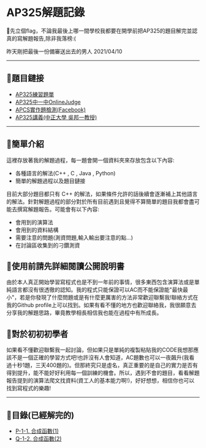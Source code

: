 # AP325解題記錄
🚩先立個flag，不論我最後上哪一間學校我都要在開學前把AP325的題目解完並認真的寫解題報告,除非我落榜:(

昨天剛把最後一份備審送出去的男人  2021/04/10

---
## 🍱題目鏈接
- [AP325練習題單](https://hackmd.io/@cube/rJIDWb40v)
- [AP325中一中OnlineJudge](https://judge.tcirc.tw/Problems?tabid=AP325#tab03)
- [APCS實作題檢測(Facebook)](https://www.facebook.com/groups/359446638362710)
- [AP325講義(中正大學 吳邦一教授)](https://drive.google.com/drive/u/0/folders/10hZCMHH0YgsfguVZCHU7EYiG8qJE5f-m)

---
## 🍔簡單介紹
這裡存放著我的解題過程，每一題會開一個資料夾來存放包含以下內容:
- 各種語言的解法(C++ , C , Java , Python)
- 簡單的解題過程以及題目鏈接

目前大部分題目都只有 C++ 的解法，如果條件允許的話後續會逐漸補上其他語言的解法。針對解題過程的部分對於所有目前遇到且覺得不算簡單的題目我都會盡可能去撰寫解題報告。可能會有以下內容:
- 會用到的演算法
- 會用到的資料結構
- 需要注意的問題(測資問題,輸入輸出要注意的點...)
- 在討論區收集到的刁鑽測資

## 🍩使用前請先詳細閱讀公開說明書
由於本人真正開始學習寫程式也是不到一年前的事情，很多東西包含演算法或是單純語言都沒有很透徹的認知。我的程式只能保證可以AC而不能保證能"最快最小"，若是你發現了什麼問題或是有什麼更厲害的方法非常歡迎聯繫我!聯絡方式在我的Github profile上可以找到。如果有看不懂的地方也歡迎聯絡我，我很願意去分享我的解題思路，畢竟教學相長相信我也能在過程中有所成長。

## 🍖對於初初初學者
如果看不懂歡迎聯繫我一起討論，但如果只是單純的複製粘貼我的CODE我想那應該不是一個正確的學習方式吧!也許沒有人會知道，AC題數也可以一夜飆升(我看過十秒1題，三天400題的)。但那終究只是虛名，真正重要的是自己的實力是否有得到提升，能不能好好利用每一個訓練的機會。所以，遇到不會的題目，看看解題報告提到的演算法爬文找資料(資工人的基本能力啊!)，好好想想，相信你也可以找到寫程式的樂趣!

---
## 🍰目錄(已經解完的)
- [P-1-1. 合成函數(1)](https://github.com/CalvinWan0101/AP325/tree/main/P-1-1.%20%E5%90%88%E6%88%90%E5%87%BD%E6%95%B8(1))
- [Q-1-2. 合成函數(2)](https://github.com/CalvinWan0101/AP325/tree/main/Q-1-2.%20%E5%90%88%E6%88%90%E5%87%BD%E6%95%B8(2))
